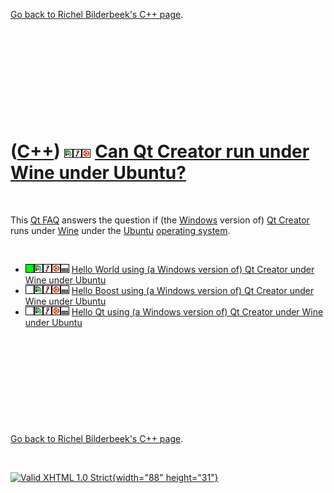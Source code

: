 

[Go back to Richel Bilderbeek's C++ page](Cpp.htm).

 

 

 

 

 

([C++](Cpp.htm)) ![Qt Creator](PicQtCreator.png)![Wine](PicWine.png)![Ubuntu](PicUbuntu.png) [Can Qt Creator run under Wine under Ubuntu?](CppQtCreatorWineUbuntu.htm)
======================================================================================================================================================================

 

This [Qt FAQ](CppQtFaq.htm) answers the question if (the
[Windows](CppWindows.htm) version of) [Qt Creator](CppQtCreator.htm)
runs under [Wine](CppWine.htm) under the [Ubuntu](CppUbuntu.htm)
[operating system](CppOs.htm).

 

-   ![OKAY](PicGreen.png)![Qt
    Creator](PicQtCreator.png)![Wine](PicWine.png)![Ubuntu](PicUbuntu.png)![Desktop](PicDesktop.png)
    [Hello World using (a Windows version of) Qt Creator under Wine
    under Ubuntu](CppHelloWorldQtCreatorWineUbuntu.htm)
-   ![TODO](PicTransparent.png)![Qt
    Creator](PicQtCreator.png)![Wine](PicWine.png)![Ubuntu](PicUbuntu.png)![Desktop](PicDesktop.png)
    [Hello Boost using (a Windows version of) Qt Creator under Wine
    under Ubuntu](CppHelloBoostQtCreatorWineUbuntu.htm)
-   ![TODO](PicTransparent.png)![Qt
    Creator](PicQtCreator.png)![Wine](PicWine.png)![Ubuntu](PicUbuntu.png)![Desktop](PicDesktop.png)
    [Hello Qt using (a Windows version of) Qt Creator under Wine under
    Ubuntu](CppHelloQtQtCreatorWineUbuntu.htm)

 

 

 

 

 

[Go back to Richel Bilderbeek's C++ page](Cpp.htm).



 

[![Valid XHTML 1.0 Strict](valid-xhtml10.png){width="88"
height="31"}](http://validator.w3.org/check?uri=referer)
